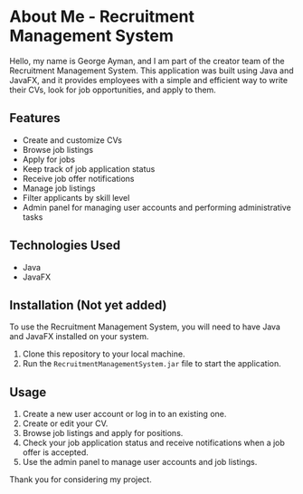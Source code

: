 # About Me - Recruitment Management System

Hello, my name is George Ayman, and I am part of the creator team of the Recruitment Management System. This application was built using Java and JavaFX, and it provides employees with a simple and efficient way to write their CVs, look for job opportunities, and apply to them.

## Features

* Create and customize CVs
* Browse job listings
* Apply for jobs
* Keep track of job application status
* Receive job offer notifications
* Manage job listings
* Filter applicants by skill level
* Admin panel for managing user accounts and performing administrative tasks

## Technologies Used

* Java
* JavaFX

## Installation (Not yet added)

To use the Recruitment Management System, you will need to have Java and JavaFX installed on your system.

1. Clone this repository to your local machine.
2. Run the `RecruitmentManagementSystem.jar` file to start the application.

## Usage

1. Create a new user account or log in to an existing one.
2. Create or edit your CV.
3. Browse job listings and apply for positions.
4. Check your job application status and receive notifications when a job offer is accepted.
5. Use the admin panel to manage user accounts and job listings.

Thank you for considering my project.

